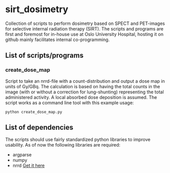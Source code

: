 # sirt_dosimetry

Collection of scripts to perform dosimetry based on SPECT and PET-images for selective internal radiation therapy (SIRT).
The scripts and programs are first and foremost for in-house use at Oslo University Hospital, hosting it on github mainly facilitates internal co-programming.

## List of scripts/programs

### create_dose_map

Script to take an nrrd-file with a count-distribution and output a dose map in units of Gy/GBq.
The calculation is based on having the total counts in the image (with or without a correction for lung-shunting) representing the total administered activity.
A local absorbed dose deposition is assumed.
The script works as a command line tool with this example usage:

``
python create_dose_map.py
``

## List of dependencies

The scripts should use fairly standardized python libraries to improve usability. 
As of now the following libraries are required:

- argparse
- numpy 
- nrrd [Get it here](https://pynrrd.readthedocs.io/en/stable/)
